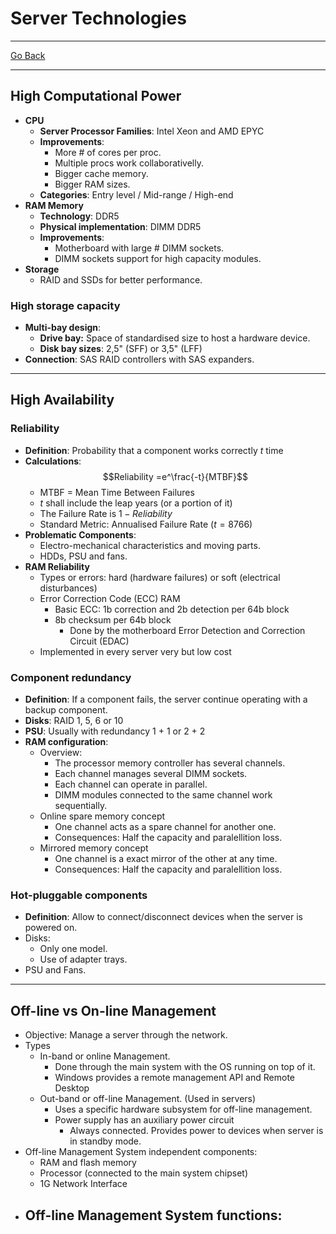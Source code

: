 # Server Technologies
---
[Go Back](../README.md)

---
## High Computational Power
- **CPU**
	- **Server Processor Families**: Intel Xeon and AMD EPYC
	- **Improvements**:
		- More # of cores per proc.
		- Multiple procs work collaborativelly.
		- Bigger cache memory.
		- Bigger RAM sizes.
	- **Categories**: Entry level / Mid-range / High-end
- **RAM Memory**
	- **Technology**: DDR5
	- **Physical implementation**: DIMM DDR5
	- **Improvements**:
		- Motherboard with large # DIMM sockets.
		- DIMM sockets support for high capacity modules.
- **Storage**
	- RAID and SSDs for better performance.
### High storage capacity
- **Multi-bay design**:
	- **Drive bay:** Space of standardised size to host a hardware device.
	- **Disk bay sizes**: 2,5" (SFF) or 3,5" (LFF)
- **Connection**: SAS RAID controllers with SAS expanders.
---
## High Availability
### Reliability
- **Definition**: Probability that a component works correctly $t$ time
- **Calculations**:
		$$Reliability =e^\frac{-t}{MTBF}$$
	- MTBF = Mean Time Between Failures
	- $t$ shall include the leap years (or a portion of it)
	- The Failure Rate is $1 - Reliability$ 
	- Standard Metric: Annualised Failure Rate ($t = 8766$)
- **Problematic Components**:
	- Electro-mechanical characteristics and moving parts.
	- HDDs, PSU and fans.
- **RAM Reliability**
	- Types or errors: hard (hardware failures) or soft (electrical disturbances)
	- Error Correction Code (ECC) RAM
		- Basic ECC:  1b correction and 2b detection per 64b block
		- 8b checksum per 64b block
			- Done by the motherboard Error Detection and Correction Circuit (EDAC)
	- Implemented in every server very but low cost
### Component redundancy
- **Definition**: If a component fails, the server continue operating with a backup component.
- **Disks**: RAID 1, 5, 6 or 10
- **PSU**: Usually with redundancy 1 + 1 or 2 + 2
- **RAM configuration**:
	- Overview:
		- The processor memory controller has several channels.
		- Each channel manages several DIMM sockets.
		- Each channel can operate in parallel.
		- DIMM modules connected to the same channel work sequentially.
	- Online spare memory concept
		- One channel acts as a spare channel for another one.
		- Consequences: Half the capacity and paralellition loss.
	- Mirrored memory concept
		- One channel is a exact mirror of the other at any time.
		- Consequences: Half the capacity and paralellition loss.
### Hot-pluggable components
- **Definition**: Allow to connect/disconnect devices when the server is powered on.
- Disks:
	- Only one model.
	- Use of adapter trays.
- PSU and Fans.
---
## Off-line vs On-line Management
- Objective: Manage a server through the network.
- Types
	- In-band or online Management.
		- Done through the main system with the OS running on top of it.
		- Windows provides a remote management API and Remote Desktop
	- Out-band or off-line Management. (Used in servers)
		- Uses a specific hardware subsystem for off-line management.
		- Power supply has an auxiliary power circuit
			- Always connected. Provides power to devices when server is in standby mode.
- Off-line Management System independent components:
	- RAM and flash memory
	- Processor (connected to the main system chipset)
	- 1G Network Interface
- Off-line Management System functions:
	- 